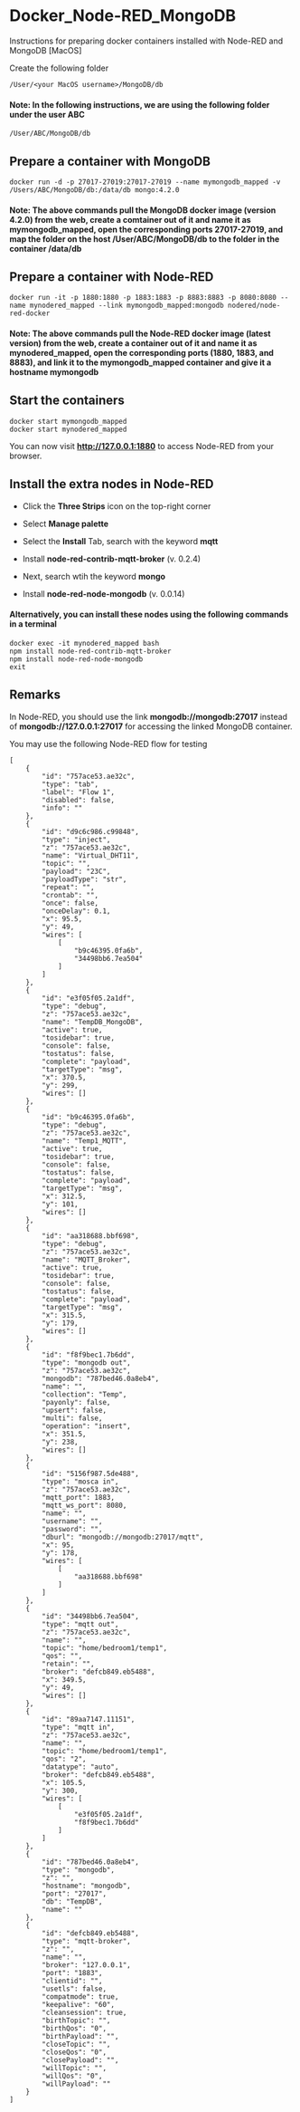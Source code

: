# Docker_Node-RED_MongoDB
Instructions for preparing docker containers installed with Node-RED and MongoDB [MacOS]

Create the following folder

```
/User/<your MacOS username>/MongoDB/db
```

#### Note: In the following instructions, we are using the following folder under the user **ABC**

```
/User/ABC/MongoDB/db
```

## Prepare a container with MongoDB

```
docker run -d -p 27017-27019:27017-27019 --name mymongodb_mapped -v /Users/ABC/MongoDB/db:/data/db mongo:4.2.0
```
#### Note: The above commands pull the MongoDB docker image (version 4.2.0) from the web, create a comtainer out of it and name it as **mymongodb_mapped**, open the corresponding ports 27017-27019, and map the folder on the host **/User/ABC/MongoDB/db** to the folder in the container **/data/db**

## Prepare a container with Node-RED

```
docker run -it -p 1880:1880 -p 1883:1883 -p 8883:8883 -p 8080:8080 --name mynodered_mapped --link mymongodb_mapped:mongodb nodered/node-red-docker
```
#### Note: The above commands pull the Node-RED docker image (latest version) from the web, create a container out of it and name it as **mynodered_mapped**, open the corresponding ports (1880, 1883, and 8883), and link it to the **mymongodb_mapped** container and give it a hostname **mymongodb**

## Start the containers

```
docker start mymongodb_mapped
docker start mynodered_mapped
```

You can now visit **http://127.0.0.1:1880** to access Node-RED from your browser. 

## Install the extra nodes in Node-RED

* Click the **Three Strips** icon on the top-right corner
* Select **Manage palette** 
* Select the **Install** Tab, search with the keyword **mqtt** 
* Install **node-red-contrib-mqtt-broker** (v. 0.2.4)

* Next, search wtih the keyword **mongo** 
* Install **node-red-node-mongodb** (v. 0.0.14)

#### Alternatively, you can install these nodes using the following commands in a terminal

```
docker exec -it mynodered_mapped bash
npm install node-red-contrib-mqtt-broker
npm install node-red-node-mongodb
exit
```

## Remarks

In Node-RED, you should use the link **mongodb://mongodb:27017** instead of **mongodb://127.0.0.1:27017** for accessing the linked MongoDB container.

You may use the following Node-RED flow for testing

```
[
    {
        "id": "757ace53.ae32c",
        "type": "tab",
        "label": "Flow 1",
        "disabled": false,
        "info": ""
    },
    {
        "id": "d9c6c986.c99848",
        "type": "inject",
        "z": "757ace53.ae32c",
        "name": "Virtual_DHT11",
        "topic": "",
        "payload": "23C",
        "payloadType": "str",
        "repeat": "",
        "crontab": "",
        "once": false,
        "onceDelay": 0.1,
        "x": 95.5,
        "y": 49,
        "wires": [
            [
                "b9c46395.0fa6b",
                "34498bb6.7ea504"
            ]
        ]
    },
    {
        "id": "e3f05f05.2a1df",
        "type": "debug",
        "z": "757ace53.ae32c",
        "name": "TempDB_MongoDB",
        "active": true,
        "tosidebar": true,
        "console": false,
        "tostatus": false,
        "complete": "payload",
        "targetType": "msg",
        "x": 370.5,
        "y": 299,
        "wires": []
    },
    {
        "id": "b9c46395.0fa6b",
        "type": "debug",
        "z": "757ace53.ae32c",
        "name": "Temp1_MQTT",
        "active": true,
        "tosidebar": true,
        "console": false,
        "tostatus": false,
        "complete": "payload",
        "targetType": "msg",
        "x": 312.5,
        "y": 101,
        "wires": []
    },
    {
        "id": "aa318688.bbf698",
        "type": "debug",
        "z": "757ace53.ae32c",
        "name": "MQTT_Broker",
        "active": true,
        "tosidebar": true,
        "console": false,
        "tostatus": false,
        "complete": "payload",
        "targetType": "msg",
        "x": 315.5,
        "y": 179,
        "wires": []
    },
    {
        "id": "f8f9bec1.7b6dd",
        "type": "mongodb out",
        "z": "757ace53.ae32c",
        "mongodb": "787bed46.0a8eb4",
        "name": "",
        "collection": "Temp",
        "payonly": false,
        "upsert": false,
        "multi": false,
        "operation": "insert",
        "x": 351.5,
        "y": 238,
        "wires": []
    },
    {
        "id": "5156f987.5de488",
        "type": "mosca in",
        "z": "757ace53.ae32c",
        "mqtt_port": 1883,
        "mqtt_ws_port": 8080,
        "name": "",
        "username": "",
        "password": "",
        "dburl": "mongodb://mongodb:27017/mqtt",
        "x": 95,
        "y": 178,
        "wires": [
            [
                "aa318688.bbf698"
            ]
        ]
    },
    {
        "id": "34498bb6.7ea504",
        "type": "mqtt out",
        "z": "757ace53.ae32c",
        "name": "",
        "topic": "home/bedroom1/temp1",
        "qos": "",
        "retain": "",
        "broker": "defcb849.eb5488",
        "x": 349.5,
        "y": 49,
        "wires": []
    },
    {
        "id": "89aa7147.11151",
        "type": "mqtt in",
        "z": "757ace53.ae32c",
        "name": "",
        "topic": "home/bedroom1/temp1",
        "qos": "2",
        "datatype": "auto",
        "broker": "defcb849.eb5488",
        "x": 105.5,
        "y": 300,
        "wires": [
            [
                "e3f05f05.2a1df",
                "f8f9bec1.7b6dd"
            ]
        ]
    },
    {
        "id": "787bed46.0a8eb4",
        "type": "mongodb",
        "z": "",
        "hostname": "mongodb",
        "port": "27017",
        "db": "TempDB",
        "name": ""
    },
    {
        "id": "defcb849.eb5488",
        "type": "mqtt-broker",
        "z": "",
        "name": "",
        "broker": "127.0.0.1",
        "port": "1883",
        "clientid": "",
        "usetls": false,
        "compatmode": true,
        "keepalive": "60",
        "cleansession": true,
        "birthTopic": "",
        "birthQos": "0",
        "birthPayload": "",
        "closeTopic": "",
        "closeQos": "0",
        "closePayload": "",
        "willTopic": "",
        "willQos": "0",
        "willPayload": ""
    }
]
```
